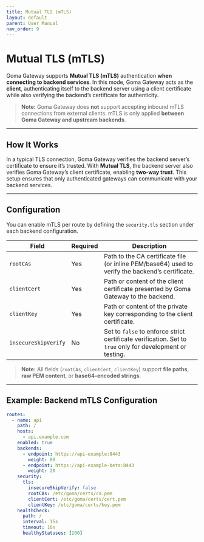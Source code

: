 ```yaml
---
title: Mutual TLS (mTLS)
layout: default
parent: User Manual
nav_order: 9
---
```



# Mutual TLS (mTLS)

Goma Gateway supports **Mutual TLS (mTLS)** authentication **when connecting to backend services**.
In this mode, Goma Gateway acts as the **client**, authenticating itself to the backend server using a client certificate while also verifying the backend’s certificate for authenticity.

> **Note:**
> Goma Gateway does **not** support accepting inbound mTLS connections from external clients.
> mTLS is only applied **between Goma Gateway and upstream backends**.

---

## How It Works

In a typical TLS connection, Goma Gateway verifies the backend server’s certificate to ensure it’s trusted.
With **Mutual TLS**, the backend server also verifies Goma Gateway’s client certificate, enabling **two-way trust**.
This setup ensures that only authenticated gateways can communicate with your backend services.

---

## Configuration

You can enable mTLS per route by defining the `security.tls` section under each backend configuration.

| Field                | Required | Description                                                                                               |
|----------------------|----------|-----------------------------------------------------------------------------------------------------------|
| `rootCAs`            | Yes      | Path to the CA certificate file (or inline PEM/base64) used to verify the backend’s certificate.          |
| `clientCert`         | Yes      | Path or content of the client certificate presented by Goma Gateway to the backend.                       |
| `clientKey`          | Yes      | Path or content of the private key corresponding to the client certificate.                               |
| `insecureSkipVerify` | No       | Set to `false` to enforce strict certificate verification. Set to `true` only for development or testing. |

> **Note:**
> All fields (`rootCAs`, `clientCert`, `clientKey`) support **file paths**, **raw PEM content**, or **base64-encoded strings**.

---

## Example: Backend mTLS Configuration

```yaml
routes:
  - name: api
    path: /
    hosts:
      - api.example.com
    enabled: true
    backends:
      - endpoint: https://api-example:8443
        weight: 80
      - endpoint: https://api-example-beta:8443
        weight: 20
    security:
      tls:
        insecureSkipVerify: false
        rootCAs: /etc/goma/certs/ca.pem
        clientCert: /etc/goma/certs/cert.pem
        clientKey: /etc/goma/certs/key.pem
    healthCheck:
      path: /
      interval: 15s
      timeout: 10s
      healthyStatuses: [200]
```



